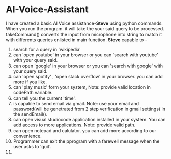 # AI-Voice-Assistant
I have created a basic AI Voice assistance-**Steve** using python commands. When you run the program. it will take the your said query to be processed. takeCommand() converts the input from microphone into string to match it with differents queries enlisted in main function.
**Steve** capable to -
1. search for a query in 'wikipedia'
2. can 'open youtube' in your browser or you can 'search with youtube' with your query said.
3. can open 'google' in your browser or you can 'search with google' with your query said.
4. can 'open spotify' , 'open stack overflow' in your browser. you can add more if you like.
5. can 'play music' form your system, Note: provide valid location in codePath variable.
6. can tell you the current 'time'.
7. is capable to send email via gmail. Note: use your email and password(will be genetrated from 2 step verification in gmail settings) in the sendEmail().
8. can open visual studiocode application installed in your system. You can add access to more applications. Note: provide valid path. 
9. can open notepad and calulator. you can add more according to our convenience.
10. Programmer can exit the pprogram with a farewell message when the user asks to 'quit'.
11. 

